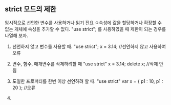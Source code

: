 ## strict 모드의 제한
암시적으로 선언한 변수를 사용하거나 읽기 전요 ㅇ속성에 값을 할당하거나 확장할 수 없는 개체에 속성을 추가할 수 없다.
"use strict"; 를 사용하였을 때 제한이 되는 경우를 나열해 보자.

1. 선언하지 않고 변수를 사용할 때.
"use strict";
x = 3.14; //선언하지 않고 사용하여 오류

2. 변수, 함수, 매개변수를 삭제하려할 때
"use strict"
x = 3.14;
delete x; //삭제 안됨

3. 도일한 프로퍼티를 한번 이상 선언하려 할 때.
"use strict"
var x = { p1 : 10, p1 : 20 }; //오류

4.
